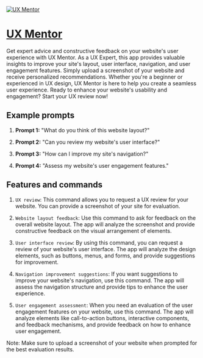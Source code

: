 [![UX Mentor](https://files.oaiusercontent.com/file-zjhyXfe52ToQofkeiU5yNROF?se=2123-10-17T07%3A22%3A40Z&sp=r&sv=2021-08-06&sr=b&rscc=max-age%3D31536000%2C%20immutable&rscd=attachment%3B%20filename%3De843dc8f-92e1-4261-8a45-70df0b2a0c08.png&sig=gDtot8rkVKKPyK9TJgWnEsVX/quTT4YQplIH1zHnSiQ%3D)](https://chat.openai.com/g/g-7tRvlCIHg-ux-mentor)

# [UX Mentor](https://chat.openai.com/g/g-7tRvlCIHg-ux-mentor)

Get expert advice and constructive feedback on your website's user experience with UX Mentor. As a UX Expert, this app provides valuable insights to improve your site's layout, user interface, navigation, and user engagement features. Simply upload a screenshot of your website and receive personalized recommendations. Whether you're a beginner or experienced in UX design, UX Mentor is here to help you create a seamless user experience. Ready to enhance your website's usability and engagement? Start your UX review now!

## Example prompts

1. **Prompt 1:** "What do you think of this website layout?"

2. **Prompt 2:** "Can you review my website's user interface?"

3. **Prompt 3:** "How can I improve my site's navigation?"

4. **Prompt 4:** "Assess my website's user engagement features."

## Features and commands

1. `UX review`: This command allows you to request a UX review for your website. You can provide a screenshot of your site for evaluation.

2. `Website layout feedback`: Use this command to ask for feedback on the overall website layout. The app will analyze the screenshot and provide constructive feedback on the visual arrangement of elements.

3. `User interface review`: By using this command, you can request a review of your website's user interface. The app will analyze the design elements, such as buttons, menus, and forms, and provide suggestions for improvement.

4. `Navigation improvement suggestions`: If you want suggestions to improve your website's navigation, use this command. The app will assess the navigation structure and provide tips to enhance the user experience.

5. `User engagement assessment`: When you need an evaluation of the user engagement features on your website, use this command. The app will analyze elements like call-to-action buttons, interactive components, and feedback mechanisms, and provide feedback on how to enhance user engagement.

Note: Make sure to upload a screenshot of your website when prompted for the best evaluation results.